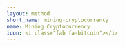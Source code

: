 ```yaml
---
layout: method
short_name: mining-cryptocurrency
name: Mining Cryptocurrency
icon: <i class="fab fa-bitcoin"></i>
---
```

